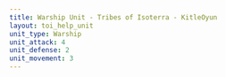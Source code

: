 ```yaml
---
title: Warship Unit - Tribes of Isoterra - KitleOyun
layout: toi_help_unit
unit_type: Warship
unit_attack: 4
unit_defense: 2
unit_movement: 3
---
```

